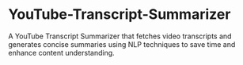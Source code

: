 # YouTube-Transcript-Summarizer
A YouTube Transcript Summarizer that fetches video transcripts and generates concise summaries using NLP techniques to save time and enhance content understanding.
